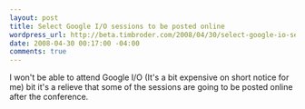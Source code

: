 ```yaml
--- 
layout: post
title: Select Google I/O sessions to be posted online
wordpress_url: http://beta.timbroder.com/2008/04/30/select-google-io-sessions-to-be-posted-online/
date: 2008-04-30 00:17:00 -04:00
comments: true
---
```

I won't be able to attend Google I/O (It's a bit expensive on short notice for me) bit it's a relieve that some of the sessions are going to be posted online after the conference.
